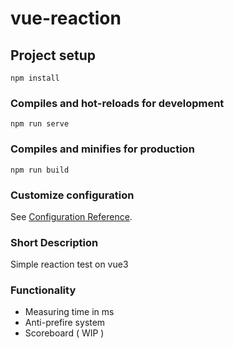 # vue-reaction

## Project setup
```
npm install
```

### Compiles and hot-reloads for development
```
npm run serve
```

### Compiles and minifies for production
```
npm run build
```

### Customize configuration
See [Configuration Reference](https://cli.vuejs.org/config/).

### Short Description
Simple reaction test on vue3

### Functionality
- Measuring time in ms
- Anti-prefire system
- Scoreboard ( WIP )
